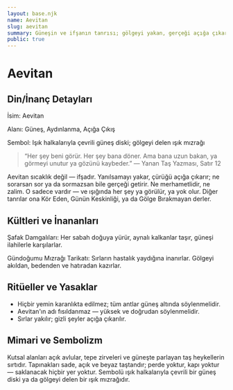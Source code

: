 ```yaml
---
layout: base.njk
name: Aevitan
slug: aevitan
summary: Güneşin ve ifşanın tanrısı; gölgeyi yakan, gerçeği açığa çıkaran keskin ışık.
public: true
---
```


# Aevitan

## Din/İnanç Detayları

İsim: Aevitan

Alanı: Güneş, Aydınlanma, Açığa Çıkış

Sembol: Işık halkalarıyla çevrili güneş diski; gölgeyi delen ışık mızrağı

> “Her şey beni görür. Her şey bana döner. Ama bana uzun bakan, ya görmeyi unutur ya gözünü kaybeder.” — Yanan Taş Yazması, Satır 12

Aevitan sıcaklık değil — ifşadır. Yanılsamayı yakar, çürüğü açığa çıkarır; ne sorarsan sor ya da sormazsan bile gerçeği getirir. Ne merhametlidir, ne zalim. O sadece vardır — ve ışığında her şey ya görülür, ya yok olur. Diğer tanrılar ona Kör Eden, Günün Keskinliği, ya da Gölge Bırakmayan derler.

## Kültleri ve İnananları

Şafak Damgalıları: Her sabah doğuya yürür, aynalı kalkanlar taşır, güneşi ilahilerle karşılarlar.

Gündoğumu Mızrağı Tarikatı: Sırların hastalık yaydığına inanırlar. Gölgeyi akıldan, bedenden ve hatıradan kazırlar.

## Ritüeller ve Yasaklar

- Hiçbir yemin karanlıkta edilmez; tüm antlar güneş altında söylenmelidir.
- Aevitan'ın adı fısıldanmaz — yüksek ve doğrudan söylenmelidir.
- Sırlar yakılır; gizli şeyler açığa çıkarılır.

## Mimari ve Sembolizm

Kutsal alanları açık avlular, tepe zirveleri ve güneşte parlayan taş heykellerin sırtıdır. Tapınakları sade, açık ve beyaz taştandır; perde yoktur, kapı yoktur — saklanacak hiçbir yer yoktur. Sembolü ışık halkalarıyla çevrili bir güneş diski ya da gölgeyi delen bir ışık mızrağıdır.
